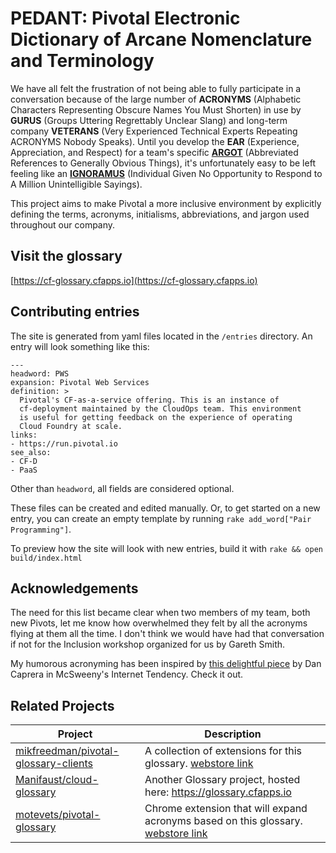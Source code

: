# PEDANT: Pivotal Electronic Dictionary of Arcane Nomenclature and Terminology

We have all felt the frustration of not being able to fully participate in a
conversation because of the large number of **ACRONYMS** (Alphabetic Characters
Representing Obscure Names You Must Shorten) in use by **GURUS** (Groups
Uttering Regrettably Unclear Slang) and long-term company **VETERANS** (Very
Experienced Technical Experts Repeating ACRONYMS Nobody Speaks). Until you
develop the **EAR** (Experience, Appreciation, and Respect) for a team's
specific [**ARGOT**](https://en.wikipedia.org/wiki/Argot) (Abbreviated
References to Generally Obvious Things), it's unfortunately easy to be left
feeling like an
[**IGNORAMUS**](https://www.merriam-webster.com/dictionary/ignoramus)
(Individual Given No Opportunity to Respond to A Million Unintelligible
Sayings).

This project aims to make Pivotal a more inclusive environment by explicitly
defining the terms, acronyms, initialisms, abbreviations, and jargon used
throughout our company.

## Visit the glossary

[https://cf-glossary.cfapps.io](https://cf-glossary.cfapps.io)

## Contributing entries

The site is generated from yaml files located in the `/entries` directory. An
entry will look something like this:

```
---
headword: PWS
expansion: Pivotal Web Services
definition: >
  Pivotal's CF-as-a-service offering. This is an instance of 
  cf-deployment maintained by the CloudOps team. This environment
  is useful for getting feedback on the experience of operating 
  Cloud Foundry at scale.
links:
- https://run.pivotal.io
see_also:
- CF-D
- PaaS
```

Other than `headword`, all fields are considered optional.

These files can be created and edited manually. Or, to get started on a new
entry, you can create an empty template by running `rake add_word["Pair Programming"]`.

To preview how the site will look with new entries, build it with `rake && open build/index.html`

## Acknowledgements

The need for this list became clear when two members of my team, both new
Pivots, let me know how overwhelmed they felt by all the acronyms flying at them
all the time. I don't think we would have had that conversation if not for the
Inclusion workshop organized for us by Gareth Smith.

My humorous acronyming has been inspired by [this delightful piece](https://www.mcsweeneys.net/articles/our-top-secret-army-base-uses-too-many-acronyms) by Dan Caprera in McSweeny's Internet Tendency. Check it out.

## Related Projects

| Project | Description |
| ------- | ----------- |
| [mikfreedman/pivotal-glossary-clients](https://github.com/mikfreedman/pivotal-glossary-clients) | A collection of extensions for this glossary. [webstore link](https://chrome.google.com/webstore/detail/pivotal-glossary/ljjopgdkacddgfcpfofhngkbopmoamkk) |
| [Manifaust/cloud-glossary](https://github.com/Manifaust/cloud-glossary) | Another Glossary project, hosted here: <https://glossary.cfapps.io> |
| [motevets/pivotal-glossary](https://github.com/motevets/pivotal-glossary) | Chrome extension that will expand acronyms based on this glossary. [webstore link](https://chrome.google.com/webstore/detail/pivotal-glossary/ldjikeaflhaeahnfcloapnfpnmbjloog) |

